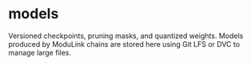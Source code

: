 # models

Versioned checkpoints, pruning masks, and quantized weights. Models produced by ModuLink chains are stored here using Git LFS or DVC to manage large files.
